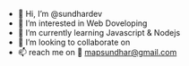 - 👋 Hi, I’m @sundhardev
- 👀 I’m interested in Web Doveloping
- 🌱 I’m currently learning Javascript & Nodejs
- 💞️ I’m looking to collaborate on 
- 📫 reach me on 📨 mapsundhar@gmail.com

<!---
sundhardev/sundhardev is a ✨ special ✨ repository because its `README.md` (this file) appears on your GitHub profile.
You can click the Preview link to take a look at your changes.
--->

